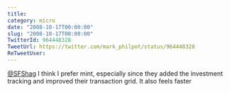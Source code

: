 ```yaml
---
title: 
category: micro
date: "2008-10-17T00:00:00"
slug: "2008-10-17T00:00:00"
TwitterId: 964448328
TweetUrl: https://twitter.com/mark_philpot/status/964448328
ReTweetUser: 
---
```


[@SFShag](https://twitter.com/SFShag) I think I prefer mint, especially since they added the investment tracking and improved their transaction grid. It also feels faster